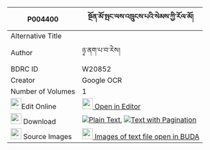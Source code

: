 |P004400|སྔོན་མོ་སྤང་ལས་འཁྲུངས་པའི་སེམས་ཀྱི་རོལ་མོ། 
| --- | --- 
|Alternative Title |
|Author| ཉྭ་ནག་པ་བ་རེས།
|BDRC ID | W20852
|Creator | Google OCR
|Number of Volumes| 1
|<img width="25" src="https://img.icons8.com/color/25/000000/edit-property.png">Edit Online| [<img width="25" src="https://avatars.githubusercontent.com/u/45091458?s=200&v=4"> Open in Editor](http://editor.openpecha.org/P004400)
|<img width="25" src="https://img.icons8.com/fluent/48/000000/download-2.png"/>  Download | [![](https://img.icons8.com/color/20/000000/txt.png)Plain Text](https://github.com/Openpecha/P004400/releases/download/v1/ngonmo_pang_la_sa_trungpa_i_se_plain_P004400.zip), [![](https://img.icons8.com/color/20/000000/txt.png)Text with Pagination](https://github.com/Openpecha/P004400/releases/download/v1/ngonmo_pang_la_sa_trungpa_i_se_pages_P004400.zip)
|<img width="25" src="https://img.icons8.com/plasticine/100/000000/pictures-folder.png"/>  Source Images | [<img width="25" src="https://library.bdrc.io/icons/BUDA-small.svg"> Images of text file open in BUDA](https://library.bdrc.io/show/bdr:W20852)